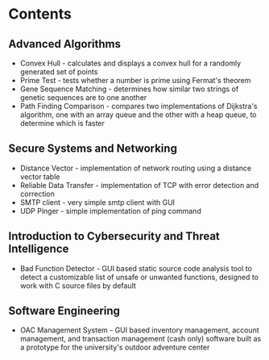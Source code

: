 # Contents
## Advanced Algorithms
* Convex Hull - calculates and displays a convex hull for a randomly generated set of points
* Prime Test - tests whether a number is prime using Fermat's theorem
* Gene Sequence Matching - determines how similar two strings of genetic sequences are to one another
* Path Finding Comparison - compares two implementations of Dijkstra's algorithm, one with an array queue and the other with a heap queue, to determine which is faster
## Secure Systems and Networking
* Distance Vector - implementation of network routing using a distance vector table
* Reliable Data Transfer - implementation of TCP with error detection and correction
* SMTP client - very simple smtp client with GUI
* UDP Pinger - simple implementation of ping command
## Introduction to Cybersecurity and Threat Intelligence
* Bad Function Detector - GUI based static source code analysis tool to detect a customizable list of unsafe or unwanted functions, designed to work with C source files by default
## Software Engineering
* OAC Management System - GUI based inventory management, account management, and transaction management (cash only) software built as a prototype for the university's outdoor adventure center 
